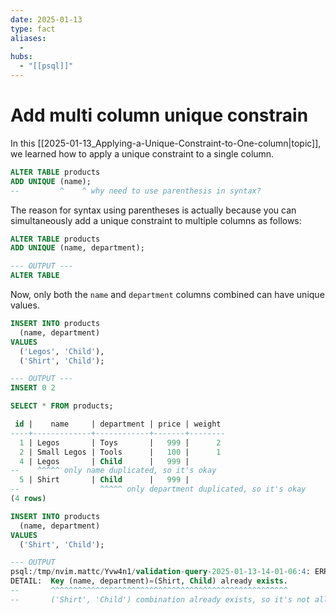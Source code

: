 ```yaml
---
date: 2025-01-13
type: fact
aliases:
  -
hubs:
  - "[[psql]]"
---
```


# Add multi column unique constrain

In this [[2025-01-13_Applying-a-Unique-Constraint-to-One-column|topic]], we learned how to apply a unique constraint to a single column.

```sql
ALTER TABLE products
ADD UNIQUE (name);
--         ^    ^ why need to use parenthesis in syntax?

```

The reason for syntax using parentheses is actually because you can simultaneously add a unique constraint to multiple columns as follows:

```sql
ALTER TABLE products
ADD UNIQUE (name, department);

--- OUTPUT ---
ALTER TABLE

```

Now, only both the `name` and `department` columns combined can have unique values.
```sql
INSERT INTO products
  (name, department)
VALUES
  ('Legos', 'Child'),
  ('Shirt', 'Child');

--- OUTPUT ---
INSERT 0 2
```

```sql
SELECT * FROM products;

 id |    name     | department | price | weight 
----+-------------+------------+-------+--------
  1 | Legos       | Toys       |   999 |      2
  2 | Small Legos | Tools      |   100 |      1
  4 | Legos       | Child      |   999 |       
--    ^^^^^ only name duplicated, so it's okay
  5 | Shirt       | Child      |   999 |       
--                  ^^^^^ only department duplicated, so it's okay
(4 rows)

```

```sql
INSERT INTO products
  (name, department)
VALUES
  ('Shirt', 'Child');

--- OUTPUT
psql:/tmp/nvim.mattc/Yvw4n1/validation-query-2025-01-13-14-01-06:4: ERROR:  duplicate key value violates unique constraint "products_name_department_key"
DETAIL:  Key (name, department)=(Shirt, Child) already exists.
--       ^^^^^^^^^^^^^^^^^^^^^^^^^^^^^^^^^^^^^^^^^^^^^^^^^^^^^
--       ('Shirt', 'Child') combination already exists, so it's not allowed

```
